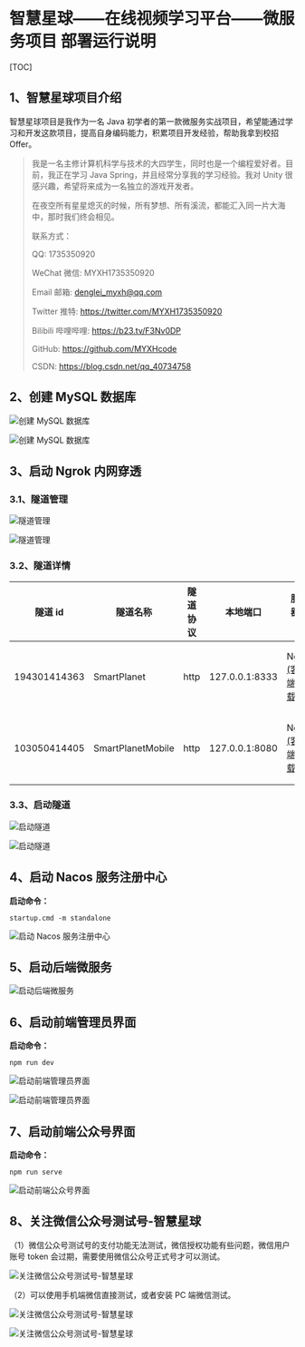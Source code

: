 # 智慧星球——在线视频学习平台——微服务项目 部署运行说明

[TOC]

## 1、智慧星球项目介绍

智慧星球项目是我作为一名 Java 初学者的第一款微服务实战项目，希望能通过学习和开发这款项目，提高自身编码能力，积累项目开发经验，帮助我拿到校招 Offer。

> 我是一名主修计算机科学与技术的大四学生，同时也是一个编程爱好者。目前，我正在学习 Java Spring，并且经常分享我的学习经验。我对 Unity 很感兴趣，希望将来成为一名独立的游戏开发者。
>
> 在夜空所有星星熄灭的时候，所有梦想、所有溪流，都能汇入同一片大海中，那时我们终会相见。
>
> 联系方式：
>
> QQ: 1735350920
>
> WeChat 微信: MYXH1735350920
>
> Email 邮箱: denglei_myxh@qq.com
>
> Twitter 推特: https://twitter.com/MYXH1735350920
>
> Bilibili 哔哩哔哩: https://b23.tv/F3Nv0DP
>
> GitHub: https://github.com/MYXHcode
>
> CSDN: https://blog.csdn.net/qq_40734758

## 2、创建 MySQL 数据库

![创建 MySQL 数据库](https://img-blog.csdnimg.cn/614b222b7c6d49dd80fb00d820a83ff7.png)

![创建 MySQL 数据库](https://img-blog.csdnimg.cn/b072d5b0d80a4385913bd54eeb636470.png)

## 3、启动 Ngrok 内网穿透

### 3.1、隧道管理

![隧道管理](https://img-blog.csdnimg.cn/14eef8f625bf4fc2b1665b74f04536de.png)

![隧道管理](https://img-blog.csdnimg.cn/8d8b863f1789486e8a639add7eb1966d.png)

### 3.2、隧道详情

| 隧道 id      | 隧道名称          | 隧道协议 | 本地端口       | 服务器类型                                           | 到期日期   | 赠送域名                                    |
| ------------ | ----------------- | -------- | -------------- | ---------------------------------------------------- | ---------- | ------------------------------------------- |
| 194301414363 | SmartPlanet       | http     | 127.0.0.1:8333 | Ngrok [(客户端下载)](https://ngrok.cc/download.html) | 免费不过期 | http://smartplanet.free.idcfengye.com       |
| 103050414405 | SmartPlanetMobile | http     | 127.0.0.1:8080 | Ngrok [(客户端下载)](https://ngrok.cc/download.html) | 免费不过期 | http://smartplanetmobile.free.idcfengye.com |

### 3.3、启动隧道

![启动隧道](https://img-blog.csdnimg.cn/49e3b089b0cb405c9030a7985d08d7c2.png)

![启动隧道](https://img-blog.csdnimg.cn/789fedbeef1448babc50e62d3b0e7229.png)

## 4、启动 Nacos 服务注册中心

**启动命令：**

```shell
startup.cmd -m standalone
```

![启动 Nacos 服务注册中心](https://img-blog.csdnimg.cn/05fafbb6880f4968954714704f1e084e.png)

## 5、启动后端微服务

![启动后端微服务](https://img-blog.csdnimg.cn/ff6dbc58ddcd429098dc855f95a4bb1f.png)

## 6、启动前端管理员界面

**启动命令：**

```shell
npm run dev
```

![启动前端管理员界面](https://img-blog.csdnimg.cn/06997547e41d46059f071923313e6acd.png)

![启动前端管理员界面](https://img-blog.csdnimg.cn/0b3a3ea60cd24ef0b662a372011d1195.png)

## 7、启动前端公众号界面

**启动命令：**

```shell
npm run serve
```

![启动前端公众号界面](https://img-blog.csdnimg.cn/3ca892efc8234d85b8321667d2ecb9d4.png)

## 8、关注微信公众号测试号-智慧星球

（1）微信公众号测试号的支付功能无法测试，微信授权功能有些问题，微信用户账号 token 会过期，需要使用微信公众号正式号才可以测试。

![关注微信公众号测试号-智慧星球](https://img-blog.csdnimg.cn/89be41931f8247cd87f0b3792dca51f9.png)

（2）可以使用手机端微信直接测试，或者安装 PC 端微信测试。

![关注微信公众号测试号-智慧星球](https://img-blog.csdnimg.cn/3b422b2638b4492fa133776abb0faacb.png)

![关注微信公众号测试号-智慧星球](https://img-blog.csdnimg.cn/216c56e610564b028aeaeea5a6768566.png)
